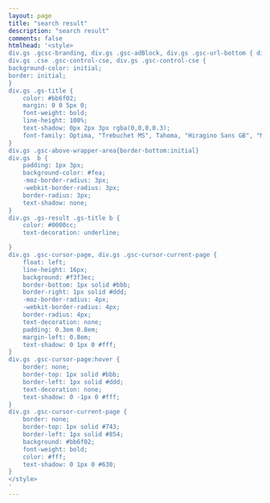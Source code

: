 ```yaml
---
layout: page
title: "search result"
description: "search result"
comments: false
htmlhead: '<style>
div.gs .gcsc-branding, div.gs .gsc-adBlock, div.gs .gsc-url-bottom { display: none;}
div.gs .cse .gsc-control-cse, div.gs .gsc-control-cse {
background-color: initial;
border: initial;
}
div.gs .gs-title {
	color: #bb6f02;
	margin: 0 0 5px 0;
	font-weight: bold;
	line-height: 100%;
	text-shadow: 0px 2px 3px rgba(0,0,0,0.3);
	font-family: Optima, "Trebuchet MS", Tahoma, "Hiragino Sans GB", "Microsoft Yahei", simhei, Sans-serif;
}
div.gs .gsc-above-wrapper-area{border-bottom:initial}
div.gs  b {
	padding: 1px 3px;
	background-color: #fea;
	-moz-border-radius: 3px;
	-webkit-border-radius: 3px;
	border-radius: 3px;
	text-shadow: none;
}
div.gs .gs-result .gs-title b {
	color: #0000cc;
	text-decoration: underline; 

}
div.gs .gsc-cursor-page, div.gs .gsc-cursor-current-page {
	float: left;
	line-height: 16px;
	background: #f3f3ec;
	border-bottom: 1px solid #bbb;
	border-right: 1px solid #ddd;
	-moz-border-radius: 4px;
	-webkit-border-radius: 4px;
	border-radius: 4px;
	text-decoration: none;
	padding: 0.3em 0.8em;
	margin-left: 0.8em;
	text-shadow: 0 1px 0 #fff;
}
div.gs .gsc-cursor-page:hover {
	border: none;
	border-top: 1px solid #bbb;
	border-left: 1px solid #ddd;
	text-decoration: none;
	text-shadow: 0 -1px 0 #fff;
}
div.gs .gsc-cursor-current-page {
	border: none;
	border-top: 1px solid #743;
	border-left: 1px solid #854;
	background: #bb6f02;
	font-weight: bold;
	color: #fff;
	text-shadow: 0 1px 0 #630;
}
</style>
'
---
```

<script>
  (function() {
    var cx = '007111470946428588776:kuo6ocntu9a';
    var gcse = document.createElement('script');
    gcse.type = 'text/javascript';
    gcse.async = true;
    gcse.src = (document.location.protocol == 'https:' ? 'https:' : 'http:') +
        '//www.google.com/cse/cse.js?cx=' + cx;
    var s = document.getElementsByTagName('script')[0];
    s.parentNode.insertBefore(gcse, s);
  })();
</script>

<div class=gs><gcse:searchresults-only></gcse:searchresults-only></div>
